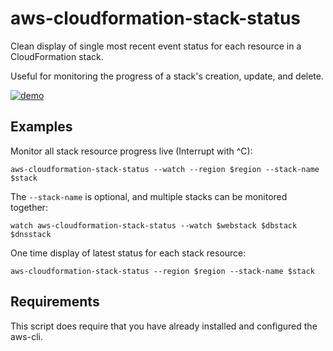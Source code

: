 
# aws-cloudformation-stack-status

Clean display of single most recent event status for each resource in
a CloudFormation stack.

Useful for monitoring the progress of a stack's creation, update, and
delete.

[![demo](https://alestic.com/img/blog/2016-11-aws-cloudformation-stack-status-play.png)](https://asciinema.org/a/8r36ot853yute0pq902y8jkvm?autoplay=1)

## Examples

Monitor all stack resource progress live (Interrupt with ^C):

    aws-cloudformation-stack-status --watch --region $region --stack-name $stack

The `--stack-name` is optional, and multiple stacks can be monitored
together:

    watch aws-cloudformation-stack-status --watch $webstack $dbstack $dnsstack

One time display of latest status for each stack resource:

    aws-cloudformation-stack-status --region $region --stack-name $stack

## Requirements

This script does require that you have already installed and
configured the aws-cli.
